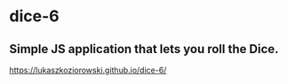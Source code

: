 # dice-6
## Simple JS application that lets you roll the Dice.
https://lukaszkoziorowski.github.io/dice-6/
